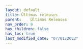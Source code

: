 ```yaml
---
layout: default
title: Últimas releases
parent:    Últimas Releases
nav_order: 9
has_children: false
has_toc: true
last_modified_date: "07/01/2022"
---
```


